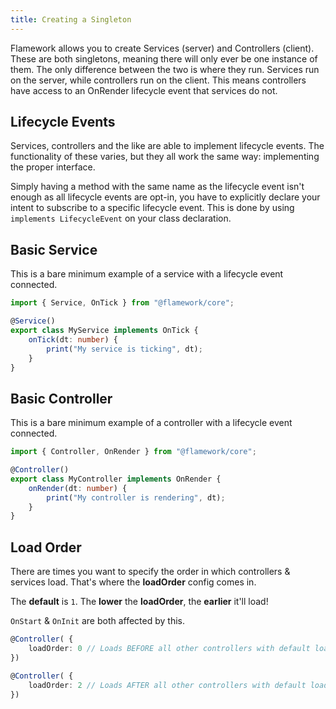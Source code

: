 ```yaml
---
title: Creating a Singleton
---
```

Flamework allows you to create Services (server) and Controllers (client). These are both singletons, meaning there will only ever be one instance of them. The only difference between the two is where they run. Services run on the server, while controllers run on the client. This means controllers have access to an OnRender lifecycle event that services do not.

## Lifecycle Events
Services, controllers and the like are able to implement lifecycle events. The functionality of these varies, but they all work the same way: implementing the proper interface.

Simply having a method with the same name as the lifecycle event isn't enough as all lifecycle events are opt-in, you have to explicitly declare your intent to subscribe to a specific lifecycle event. This is done by using `implements LifecycleEvent` on your class declaration.

## Basic Service

This is a bare minimum example of a service with a lifecycle event connected.

```ts
import { Service, OnTick } from "@flamework/core";

@Service()
export class MyService implements OnTick {
	onTick(dt: number) {
		print("My service is ticking", dt);
	}
}
```

## Basic Controller

This is a bare minimum example of a controller with a lifecycle event connected.

```ts
import { Controller, OnRender } from "@flamework/core";

@Controller()
export class MyController implements OnRender {
	onRender(dt: number) {
		print("My controller is rendering", dt);
	}
}
```

## Load Order

There are times you want to specify the order in which controllers & services load. That's where the **loadOrder** config comes in.

The **default** is `1`. The **lower** the **loadOrder**, the **earlier** it'll load!

`OnStart` & `OnInit` are both affected by this.

```ts
@Controller( {
    loadOrder: 0 // Loads BEFORE all other controllers with default loadOrder
})
```

```ts
@Controller( {
    loadOrder: 2 // Loads AFTER all other controllers with default loadOrder
})
```
